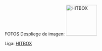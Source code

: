 FOTOS
Despliege de imagen:
<img src="https://prod.assets.earlygamecdn.com/images/rocket-league-dominus-hitbox-diagram.png" alt="HITBOX" width="100 %"/>


Liga:
[HITBOX](https://img.freepik.com/vector-premium/patente-automovil-deportivo-2019_509477-128.jpg?w=740)
